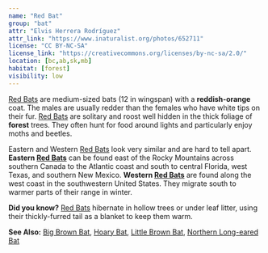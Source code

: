 ```yaml
---
name: "Red Bat"
group: "bat"
attr: "Elvis Herrera Rodríguez"
attr_link: "https://www.inaturalist.org/photos/652711"
license: "CC BY-NC-SA"
license_link: "https://creativecommons.org/licenses/by-nc-sa/2.0/"
location: [bc,ab,sk,mb]
habitat: [forest]
visibility: low
---
```

[Red Bats](/animals/redbat/) are medium-sized bats (12 in wingspan) with a **reddish-orange** coat. The males are usually redder than the females who have white tips on their fur. [Red Bats](/animals/redbat/) are solitary and roost well hidden in the thick foliage of **forest** trees. They often hunt for food around lights and particularly enjoy moths and beetles.

Eastern and Western [Red Bats](/animals/redbat/) look very similar and are hard to tell apart. **Eastern [Red Bats](/animals/redbat/)** can be found east of the Rocky Mountains across southern Canada to the Atlantic coast and south to central Florida, west Texas, and southern New Mexico. **Western [Red Bats](/animals/redbat/)** are found along the west coast in the southwestern United States. They migrate south to warmer parts of their range in winter.

**Did you know?** [Red Bats](/animals/redbat/) hibernate in hollow trees or under leaf litter, using their thickly-furred tail as a blanket to keep them warm.

<!-- generated, do not edit -->
**See Also:**
[Big Brown Bat](/animals/bigbbat/),
[Hoary Bat](/animals/hoarybat/),
[Little Brown Bat](/animals/litbrnbat/),
[Northern Long-eared Bat](/animals/norlebat/)
